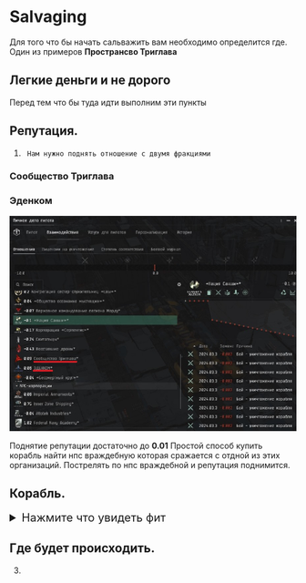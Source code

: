 # Salvaging
Для того что бы начать сальважить вам необходимо определится где. 
Один из примеров **Пространсво Триглава**
##  Легкие деньги и не дорого 
Перед тем что бы туда идти выполним эти пункты 
##            Репутация.

1.      Нам нужно поднять отношение с двумя фракциями
###    **Сообщество Триглава**
###    **Эденком**
![Salvagin](Images/Photo2.jpg)

Поднятие репутации достаточно до **0.01**
Простой способ купить корабль найти нпс враждебную которая сражается с отдной из этих организаций. 
Пострелять по нпс враждебной и репутация поднимится.


##            Корабль.

<details>
  <summary style="font-size: 20px;">Нажмите что увидеть фит</summary>

  ```js
    [Heron, *Heron]
Inertial Stabilizers I
Inertial Stabilizers I

5MN Quad LiF Restrained Microwarpdrive
Small Compact Pb-Acid Cap Battery
Small Shield Extender I
Small Shield Extender I
Small Shield Extender I

Salvager I
Salvager I
Salvager I

Small Salvage Tackle I
Small Salvage Tackle I
Small Salvage Tackle I
  ```
</details>

##            Где будет происходить.
3. 